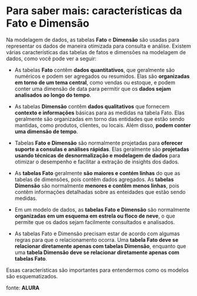 # Para saber mais: características da Fato e Dimensão

Na modelagem de dados, as tabelas **Fato** e **Dimensão** são usadas para representar os dados de maneira otimizada para consulta e análise. Existem várias características das tabelas de fatos e dimensões na modelagem de dados, como você pode ver a seguir:

- As tabelas **Fato** contêm **dados quantitativos**, que geralmente são numéricos e podem ser agregados ou resumidos. Elas são **organizadas em torno de um tema central**, como vendas ou estoque, e podem conter uma dimensão de data para permitir que os **dados sejam analisados ao longo do tempo**.

- As tabelas **Dimensão** contêm **dados qualitativos** que fornecem **contexto e informações** básicas para as medidas na tabela Fato. Elas geralmente são organizadas em torno das entidades que estão sendo mantidas, como produtos, clientes, ou locais. Além disso, **podem conter uma dimensão de tempo**.

- Tabelas **Fato e Dimensão** são normalmente projetadas para **oferecer suporte a consulas e análises rápidas**. Elas geralmente são **projetadas usando técnicas de desnormalização e modelagem de dados** para otimizar o desempenho e facilitar a extração de insights dos dados.

- As **tabelas Fato** geralmente **são maiores e contém linhas** do que as tabelas de dimensões, pois contêm dados agregados. As **tabelas Dimensão** são normalmente **menores e contêm menos linhas**, pois contêm informações detalhadas sobre as enteidades que estão sendo medidas.

- Em um modelo de dados, as **tabelas Fato e Dimensão** são normalmente **organizadas em um esquema em estrela ou floco de neve**, o que permite que os dados sejam facilmente consultados e analisados.

- As tabelas Fato e Dimensão precisam estar de acordo com algumas regras para que o relacionamento ocorra. Uma **tabela Fato deve se relacionar diretamente apenas com tabelas Dimensão**, enquanto que uma **tabela Dimensão deve se relacionar diretamente apenas com tabelas Fato**.

Essas características são importantes para entendermos como os modelos são esquematizados.

fonte: **ALURA**